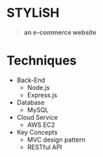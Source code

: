 # STYLiSH

> **an e-commerce website**


# Techniques

- Back-End
  - Node.js
  - Express.js
- Database
  - MySQL
- Cloud Service
  - AWS EC2
- Key Concepts
  - MVC design pattern
  - RESTful API
